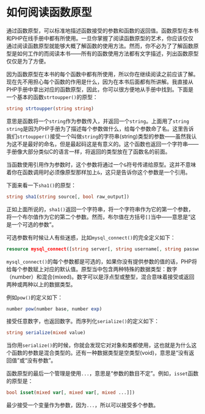 # 如何阅读函数原型

通过函数原型，可以标准地描述函数接受的参数和函数的返回值。函数原型在本书和PHP在线手册中都有所使用。一旦你掌握了阅读函数原型的艺术，你应该仅仅通过阅读函数原型就能够大概了解函数的使用方法。然而，你不必为了了解函数原型是如何工作的而阅读本书——所有的函数使用方法都有文字描述，列出函数原型仅仅是为了方便。

因为函数原型在本书的每个函数中都有所使用，所以你在继续阅读之前应该了解。现在先不用担心每个函数的作用是什么，因为在本书后面都有所讲解。我直接从PHP手册中拿出对应的函数原型，因此，你可以很方便地从手册中找到。下面是一个基本的函数`strtoupper()`的原型：

```php
string strtoupper(string string)
```

意思是函数将一个`string`作为参数传入，并返回一个`string`。上面用了`string string`是因为PHP手册为了描述每个参数做什么，给每个参数命了名。这里告诉我们`strtoupper()`接受一个叫做`string`的字符串(string)类型的参数——虽然我认为这不是最好的命名，但是最起码这是有意义的。这个函数也返回一个字符串——手册像大部分类似C的语言一样，将返回的类型放在了函数名的前面。

当函数使用引用作为参数时，这个参数将通过一个`&`符号传递给原型。这并不意味着你在函数调用时必须像原型那样加上`&`，这只是告诉你这个参数是一个引用。

下面来看一下`sha1()`的原型：

```php
string sha1(string source[, bool raw_output])
```

正如上面所说的，`sha1()`返回一个字符串，将一个字符串作为它的第一个参数，将一个布尔值作为它的第二个参数。然而，布尔值在方括号`[]`当中——意思是“这是一个可选的参数”。

可选参数有时候让人有些迷惑，比如`mysql_connect()`的完全定义如下：

```php
resource mysql_connect([string server[, string username[, string password[, bool new_link[, int client_flags]]]]])
```

`mysql_connect()`的每个参数都是可选的，如果你没有提供参数的值的话，PHP将给每个参数赋上对应的默认值。原型当中包含两种特殊的数据类型：数字（number）和混合(mixed)。数字可以是浮点型或整型，混合意味着接受或返回两种或两种以上的数据类型。

例如`pow()`的定义如下：

```php
number pow(number base, number exp)
```

接受任意数字，也返回数字。而序列化`serialize()`的定义如下：

```php
string serialize(mixed value)
```

当你用`serialize()`的时候，你就会发现它对对象和类都使用，这也就是为什么这个函数的参数是混合类型的。还有一种数据类型是空类型(void)，意思是“没有返回值”或“没有参数”。

函数原型的最后一个管理是使用`...`，意思是“参数的数目不定”。例如，`isset`函数的原型是：

```php
bool isset(mixed var[, mixed var[, mixed ...]])
```

最少接受一个变量作为参数，因为`...`，所以可以接受多个参数。
